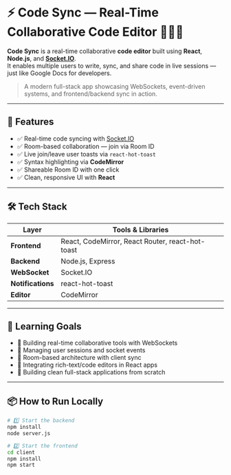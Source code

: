 # ⚡ Code Sync — Real-Time Collaborative Code Editor 🧑‍💻📝

**Code Sync** is a real-time collaborative **code editor** built using **React**, **Node.js**, and [**Socket.IO**](https://socket.io).  
It enables multiple users to write, sync, and share code in live sessions — just like Google Docs for developers.

> A modern full-stack app showcasing WebSockets, event-driven systems, and frontend/backend sync in action.

---

## 🚀 Features

- ✅ Real-time code syncing with [Socket.IO](https://socket.io)
- ✅ Room-based collaboration — join via Room ID
- ✅ Live join/leave user toasts via `react-hot-toast`
- ✅ Syntax highlighting via **CodeMirror**
- ✅ Shareable Room ID with one click
- ✅ Clean, responsive UI with **React**

---

## 🛠️ Tech Stack

| Layer        | Tools & Libraries |
|--------------|-------------------|
| **Frontend** | React, CodeMirror, React Router, react-hot-toast |
| **Backend**  | Node.js, Express |
| **WebSocket**| Socket.IO |
| **Notifications** | react-hot-toast |
| **Editor**   | CodeMirror |

---

## 🧠 Learning Goals

- 🔄 Building real-time collaborative tools with WebSockets
- 📡 Managing user sessions and socket events
- 🧩 Room-based architecture with client sync
- 🎨 Integrating rich-text/code editors in React apps
- 🧠 Building clean full-stack applications from scratch

---

## 📦 How to Run Locally

```bash
# 1️⃣ Start the backend
npm install
node server.js

# 2️⃣ Start the frontend
cd client
npm install
npm start
